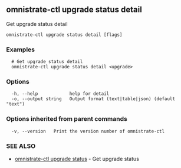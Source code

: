 ## omnistrate-ctl upgrade status detail

Get upgrade status detail

```
omnistrate-ctl upgrade status detail [flags]
```

### Examples

```
  # Get upgrade status detail
  omnistrate-ctl upgrade status detail <upgrade>
```

### Options

```
  -h, --help            help for detail
  -o, --output string   Output format (text|table|json) (default "text")
```

### Options inherited from parent commands

```
  -v, --version   Print the version number of omnistrate-ctl
```

### SEE ALSO

* [omnistrate-ctl upgrade status](omnistrate-ctl_upgrade_status.md)	 - Get upgrade status

